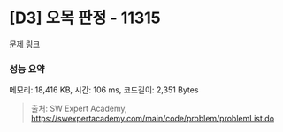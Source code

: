 # [D3] 오목 판정 - 11315 

[문제 링크](https://swexpertacademy.com/main/code/problem/problemDetail.do?contestProbId=AXaSUPYqPYMDFASQ) 

### 성능 요약

메모리: 18,416 KB, 시간: 106 ms, 코드길이: 2,351 Bytes



> 출처: SW Expert Academy, https://swexpertacademy.com/main/code/problem/problemList.do